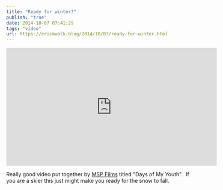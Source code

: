 ```yaml
---
title: "Ready for winter?"
publish: "true"
date: 2014-10-07 07:41:29
tags: "video"
url: https://ericmwalk.blog/2014/10/07/ready-for-winter.html
---
```


<iframe width="560" height="315" src="https://www.youtube.com/embed/W-QbHRVOfcM" title="YouTube video player" frameborder="0" allow="accelerometer; autoplay; clipboard-write; encrypted-media; gyroscope; picture-in-picture" allowfullscreen></iframe>

Really good video put together by <a href="http://mspfilms.com/">MSP Films</a> titled "Days of My Youth".  If you are a skier this just might make you ready for the snow to fall.